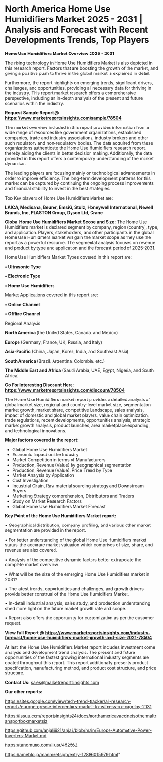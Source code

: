 # North America Home Use Humidifiers Market 2025 - 2031 | Analysis and Forecast with Recent Developments Trends, Top Players

<Strong> Home Use Humidifiers Market Overview 2025 - 2031</strong>

The rising technology in Home Use Humidifiers Market is also depicted in this research report. Factors that are boosting the growth of the market, and giving a positive push to thrive in the global market is explained in detail.

Furthermore, the report highlights on emerging trends, significant drivers, challenges, and opportunities, providing all necessary data for thriving in the industry. This report market research offers a comprehensive perspective, including an in-depth analysis of the present and future scenarios within the industry.

<strong>Request Sample Report @ <a href=https://www.marketreportsinsights.com/sample/78504>https://www.marketreportsinsights.com/sample/78504</a></strong>

The market overview included in this report provides information from a wide range of resources like government organizations, established companies, trade and industry associations, industry brokers and other such regulatory and non-regulatory bodies. The data acquired from these organizations authenticate the Home Use Humidifiers research report, thereby aiding the clients in better decision making. Additionally, the data provided in this report offers a contemporary understanding of the market dynamics.

The leading players are focusing mainly on technological advancements in order to improve efficiency. The long-term development patterns for this market can be captured by continuing the ongoing process improvements and financial stability to invest in the best strategies.

Top Key players of Home Use Humidifiers Market are:

<strong>LAICA, Medisana, Beurer, EmsiG, Stulz, Honeywell International, Newell Brands, Inc, PLASTON Group, Dyson Ltd, Crane</strong>

<strong><b>Global Home Use Humidifiers Market Scope and Size:</b></strong>
The Home Use Humidifiers market is declared segment by company, region (country), type, and application. Players, stakeholders, and other participants in the global Home Use Humidifiers market will gain the market scope as they use the report as a powerful resource. The segmental analysis focuses on revenue and product by type and application and the forecast period of 2025-2031.

Home Use Humidifiers Market Types covered in this report are:

<strong>• Ultrasonic Type

• Electronic Type

• Home Use Humidifiers</strong>

Market Applications covered in this report are:

<strong>• Online Channel

• Offline Channel</strong> 

Regional Analysis

<strong>North America</strong> (the United States, Canada, and Mexico)

<strong>Europe</strong> (Germany, France, UK, Russia, and Italy)

<strong>Asia-Pacific</strong> (China, Japan, Korea, India, and Southeast Asia)

<strong>South America</strong> (Brazil, Argentina, Colombia, etc.)

<strong>The Middle East and Africa</strong> (Saudi Arabia, UAE, Egypt, Nigeria, and South Africa)

<strong>Go For Interesting Discount Here: <a href=https://www.marketreportsinsights.com/discount/78504>https://www.marketreportsinsights.com/discount/78504</a></strong>

The Home Use Humidifiers market report provides a detailed analysis of global market size, regional and country-level market size, segmentation market growth, market share, competitive Landscape, sales analysis, impact of domestic and global market players, value chain optimization, trade regulations, recent developments, opportunities analysis, strategic market growth analysis, product launches, area marketplace expanding, and technological innovations.

<strong><b>Major factors covered in the report:</b></strong>
<ul>
  <li>Global Home Use Humidifiers Market </li>
  <li>Economic Impact on the Industry</li>
  <li>Market Competition in terms of Manufacturers</li>
  <li>Production, Revenue (Value) by geographical segmentation</li>
  <li>Production, Revenue (Value), Price Trend by Type</li>
  <li>Market Analysis by Application</li>
  <li>Cost Investigation</li>
  <li>Industrial Chain, Raw material sourcing strategy and Downstream Buyers</li>
  <li>Marketing Strategy comprehension, Distributors and Traders</li>
  <li>Study on Market Research Factors</li>
  <li>Global Home Use Humidifiers Market Forecast</li>
</ul>

<strong><b>Key Point of the Home Use Humidifiers Market report:</b></strong>

• Geographical distribution, company profiling, and various other market segmentation are provided in the report.

• For better understanding of the global Home Use Humidifiers market status, the accurate market valuation which comprises of size, share, and revenue are also covered.

• Analysis of the competitive dynamic factors better extrapolate the complete market overview

• What will be the size of the emerging Home Use Humidifiers market in 2031?

• The latest trends, opportunities and challenges, and growth drivers provide better construal of the Home Use Humidifiers Market.

• In-detail industrial analysis, sales study, and production understanding shed more light on the future market growth rate and scope.

• Report also offers the opportunity for customization as per the customer request.

<strong><b>View Full Report @ <a href=https://www.marketreportsinsights.com/industry-forecast/home-use-humidifiers-market-growth-and-size-2021-78504>https://www.marketreportsinsights.com/industry-forecast/home-use-humidifiers-market-growth-and-size-2021-78504</a></b></strong>


At last, the Home Use Humidifiers Market report includes investment come analysis and development trend analysis. The present and future opportunities of the fastest growing international industry segments are coated throughout this report. This report additionally presents product specification, manufacturing method, and product cost structure, and price structure.

<strong>Contact Us:</strong>
sales@marketreportsinsights.com

<strong>Our other reports:</strong>

<a href=https://sites.google.com/view/tech-trend-tracker/all-research-reports/europe-grease-interceptors-market-to-witness-xx-cagr-by-2031>https://sites.google.com/view/tech-trend-tracker/all-research-reports/europe-grease-interceptors-market-to-witness-xx-cagr-by-2031</a>

<a href=https://issuu.com/reportsinsights24/docs/northamericavaccineisothermaltransportboxmarketsiz>https://issuu.com/reportsinsights24/docs/northamericavaccineisothermaltransportboxmarketsiz</a>

<a href=https://github.com/anjaliiii21/anjali/blob/main/Europe-Automotive-Power-Inverters-Market.md>https://github.com/anjaliiii21/anjali/blob/main/Europe-Automotive-Power-Inverters-Market.md</a>

<a href=https://tanomuno.com/illust/452562>https://tanomuno.com/illust/452562</a>

<a href=https://ameblo.jp/manmeetsigh/entry-12886015979.html>https://ameblo.jp/manmeetsigh/entry-12886015979.html</a>"
